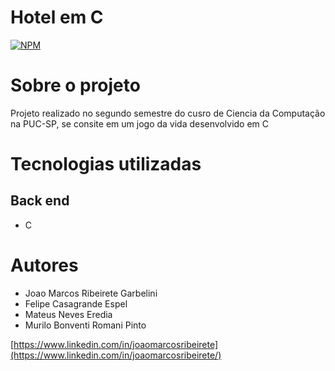 # Hotel em C
[![NPM](https://img.shields.io/npm/l/react)](https://github.com/joaomarcosribeiretee/JogoDaVida_LPH/blob/main/LICENSE) 

# Sobre o projeto

Projeto realizado no segundo semestre do cusro de Ciencia da Computação na PUC-SP, se consite em um jogo da vida desenvolvido em C

# Tecnologias utilizadas
## Back end
- C 

# Autores

- Joao Marcos Ribeirete Garbelini
- Felipe Casagrande Espel
- Mateus Neves Eredia
- Murilo Bonventi Romani Pinto

[https://www.linkedin.com/in/joaomarcosribeirete](https://www.linkedin.com/in/joaomarcosribeirete/)
